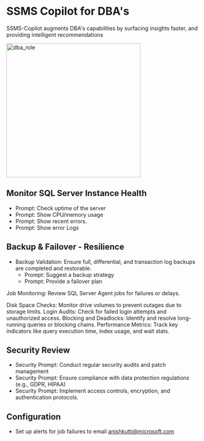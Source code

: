 # SSMS Copilot for DBA's

SSMS-Copilot augments DBA's capabilities by surfacing insights faster, and providing intelligent recommendations

<img width="350" height="350" alt="dba_role" src="https://github.com/user-attachments/assets/db32c6c1-e845-4fe6-98bc-2894bad7dca5" />


## Monitor SQL Server Instance Health

* Prompt: Check uptime of the server
* Prompt: Show  CPU/memory usage
* Prompt: Show recent errors.  
* Prompt: Show error Logs

## Backup & Failover - Resilience
* Backup Validation: Ensure full, differential, and transaction log backups are completed and restorable.
    * Prompt: Suggest a backup strategy
    * Prompt: Provide a failover plan

Job Monitoring: Review SQL Server Agent jobs for failures or delays.

Disk Space Checks: Monitor drive volumes to prevent outages due to storage limits.
Login Audits: Check for failed login attempts and unauthorized access.
Blocking and Deadlocks: Identify and resolve long-running queries or blocking chains.
Performance Metrics: Track key indicators like query execution time, index usage, and wait stats.

## Security Review
* Security Prompt: Conduct regular security audits and patch management
* Security Prompt: Ensure compliance with data protection regulations (e.g., GDPR, HIPAA)
* Security Prompt: Implement access controls, encryption, and authentication protocols.

## Configuration
* Set up alerts for job failures to email anishkutti@microsoft.com
